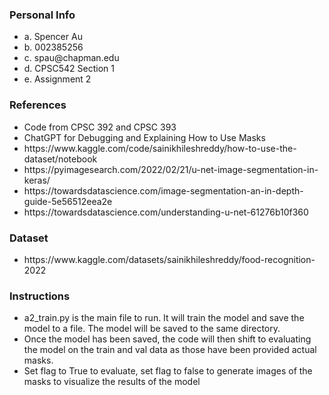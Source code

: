 ### Personal Info
<ul>
<li>a. Spencer Au</li>
<li>b. 002385256</li>
<li>c. spau@chapman.edu</li>
<li>d. CPSC542 Section 1</li>
<li>e. Assignment 2</li>
</ul>

### References
<ul>
    <li>Code from CPSC 392 and CPSC 393</li>
    <li>ChatGPT for Debugging and Explaining How to Use Masks</li>
    <li>https://www.kaggle.com/code/sainikhileshreddy/how-to-use-the-dataset/notebook</li>
    <li>https://pyimagesearch.com/2022/02/21/u-net-image-segmentation-in-keras/</li>
    <li>https://towardsdatascience.com/image-segmentation-an-in-depth-guide-5e56512eea2e</li>
    <li>https://towardsdatascience.com/understanding-u-net-61276b10f360</li>
</ul>

### Dataset
<ul>
    <li>https://www.kaggle.com/datasets/sainikhileshreddy/food-recognition-2022</li>
</ul>

### Instructions
- a2_train.py is the main file to run. It will train the model and save the model to a file. The model will be saved to the same directory.
- Once the model has been saved, the code will then shift to evaluating the model on the train and val data as those have been provided actual masks.
- Set flag to True to evaluate, set flag to false to generate images of the masks to visualize the results of the model
